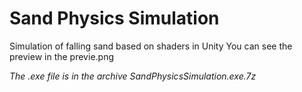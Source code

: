 # Sand Physics Simulation

Simulation of falling sand based on shaders in Unity
You can see the preview in the previe.png

*The .exe file is in the archive SandPhysicsSimulation.exe.7z*
